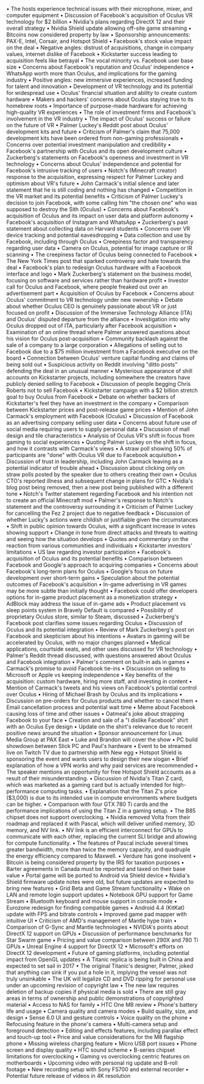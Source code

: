• The hosts experience technical issues with their microphone, mixer, and computer equipment
• Discussion of Facebook's acquisition of Oculus VR technology for $2 billion
• Nvidia's plans regarding DirectX 12 and their overall strategy
• Nvidia Shield update allowing off-site game streaming
• Bitcoins now considered property by law
• Sponsorship announcements: PAX-E, Intel, Corsair, and Hotspot Shield
• Facebook's stock value impact on the deal
• Negative angles: distrust of acquisitions, change in company values, internet dislike of Facebook
• Kickstarter success leading to acquisition feels like betrayal
• The vocal minority vs. Facebook user base size
• Concerns about Facebook's reputation and Oculus' independence
• WhatsApp worth more than Oculus, and implications for the gaming industry
• Positive angles: new immersive experiences, increased funding for talent and innovation
• Development of VR technology and its potential for widespread use
• Oculus' financial situation and ability to create custom hardware
• Makers and hackers' concerns about Oculus staying true to its homebrew roots
• Importance of purpose-made hardware for achieving high-quality VR experiences
• The role of investment firms and Facebook's involvement in the VR industry
• The impact of Oculus' success or failure on the future of VR
• Palmer Luckey's Reddit post about Oculus' development kits and future
• Criticism of Palmer's claim that 75,000 development kits have been ordered from non-gaming professionals
• Concerns over potential investment manipulation and credibility
• Facebook's partnership with Oculus and its open development culture
• Zuckerberg's statements on Facebook's openness and investment in VR technology
• Concerns about Oculus' independence and potential for Facebook's intrusive tracking of users
• Notch's (Minecraft creator) response to the acquisition, expressing respect for Palmer Luckey and optimism about VR's future
• John Carmack's initial silence and later statement that he is still coding and nothing has changed
• Competition in the VR market and its potential benefits
• Criticism of Palmer Luckey's decision to join Facebook, with some calling him "the chosen one" who was supposed to destroy the Sith (Oculus)
• Concerns about Facebook's acquisition of Oculus and its impact on user data and platform autonomy
• Facebook's acquisition of Instagram and WhatsApp
• Zuckerberg's past statement about collecting data on Harvard students
• Concerns over VR device tracking and potential eavesdropping
• Data collection and use by Facebook, including through Oculus
• Creepiness factor and transparency regarding user data
• Camera on Oculus, potential for image capture or IR scanning
• The creepiness factor of Oculus being connected to Facebook
• The New York Times post that sparked controversy and hate towards the deal
• Facebook's plan to redesign Oculus hardware with a Facebook interface and logo
• Mark Zuckerberg's statement on the business model, focusing on software and services rather than hardware profit
• Investor call for Oculus and Facebook, where people freaked out over an advertisement part
• Acquisition of Oculus by Facebook
• Concerns about Oculus' commitment to VR technology under new ownership
• Debate about whether Oculus CEO is genuinely passionate about VR or just focused on profit
• Discussion of the Immersive Technology Alliance (ITA) and Oculus' disputed departure from the alliance
• Investigation into why Oculus dropped out of ITA, particularly after Facebook acquisition
• Examination of an online thread where Palmer answered questions about his vision for Oculus post-acquisition
• Community backlash against the sale of a company to a large corporation
• Allegations of selling out to Facebook due to a $75 million investment from a Facebook executive on the board
• Connection between Oculus' venture capital funding and claims of being sold out
• Suspicious activity on Reddit involving "ditto posts" defending the deal in an unusual manner
• Mysterious appearance of shill accounts on Kickstarter projects, including somewhere the creators have publicly denied selling to Facebook
• Discussion of people begging Chris Roberts not to sell Facebook
• Kickstarter campaign with a $2 billion stretch goal to buy Oculus from Facebook
• Debate on whether backers of Kickstarter's feel they have an investment in the company
• Comparison between Kickstarter prices and post-release game prices
• Mention of John Carmack's employment with Facebook (Oculus)
• Discussion of Facebook as an advertising company selling user data
• Concerns about future use of social media requiring users to supply personal data
• Discussion of mall design and tile characteristics
• Analysis of Oculus VR's shift in focus from gaming to social experiences
• Quoting Palmer Luckey on the shift in focus, and how it contrasts with Carmack's views
• A straw poll showing 50% of participants are "done" with Oculus VR due to Facebook acquisition
• Discussion of trust in leadership, including John Carmack leaving as a potential indicator of trouble ahead
• Discussion about clicking only on straw polls posted by the speaker due to others creating their own
• Oculus CTO's reported illness and subsequent change in plans for GTC
• Nvidia's blog post being removed, then a new post being published with a different tone
• Notch's Twitter statement regarding Facebook and his intention not to create an official Minecraft mod
• Palmer's response to Notch's statement and the controversy surrounding it
• Criticism of Palmer Luckey for cancelling the Fez 2 project due to negative feedback
• Discussion of whether Lucky's actions were childish or justifiable given the circumstances
• Shift in public opinion towards Oculus, with a significant increase in votes showing support
• Change in tone from direct attacks and threats to waiting and seeing how the situation develops
• Quotes and commentary on the reaction from various communities and individuals
• Kickstarter investors' limitations
• US law regarding investor participation
• Facebook's acquisition of Oculus and its potential benefits
• Comparison between Facebook and Google's approach to acquiring companies
• Concerns about Facebook's long-term plans for Oculus
• Google's focus on future development over short-term gains
• Speculation about the potential outcomes of Facebook's acquisition
• In-game advertising in VR games may be more subtle than initially thought
• Facebook could offer developers options for in-game product placement as a monetization strategy
• AdBlock may address the issue of in-game ads
• Product placement vs sleep points system in Bravely Default is compared
• Possibility of proprietary Oculus store, similar to Steam, discussed
• Zuckerberg's Facebook post clarifies some issues regarding Oculus
• Discussion of Oculus and its potential integration
• Review of Mark Zuckerberg's post on Facebook and skepticism about his intentions
• Avatars in gaming will be accelerated by Oculus, with no major changes planned
• Medical applications, courtside seats, and other uses discussed for VR technology
• Palmer's Reddit thread discussed, with questions answered about Oculus and Facebook integration
• Palmer's comment on built-in ads in games
• Carmack's promise to avoid Facebook tie-ins
• Discussion on selling to Microsoft or Apple vs keeping independence
• Key benefits of the acquisition: custom hardware, hiring more staff, and investing in content
• Mention of Carmack's tweets and his views on Facebook's potential control over Oculus
• Hiring of Michael Brash by Oculus and its implications
• Discussion on pre-orders for Oculus products and whether to cancel them
• Email cancellation process and potential wait time
• Meme about Facebook causing loss of time and other issues
• Oatmeal's joke about strapping Facebook to your face
• Creation and sale of a "I dislike Facebook" shirt with an Oculus Eye design
• Update on the shirt's relevance due to recent positive news around the situation
• Sponsor announcement for Linus Media Group at PAX East
• Luke and Brandon will cover the show
• PC build showdown between Slick PC and Paul's hardware
• Event to be streamed live on Twitch TV due to partnership with New egg
• Hotspot Shield is sponsoring the event and wants users to design their new slogan
• Brief explanation of how a VPN works and why paid services are recommended
• The speaker mentions an opportunity for free Hotspot Shield accounts as a result of their misunderstanding.
• Discussion of Nvidia's Titan Z card, which was marketed as a gaming card but is actually intended for high-performance computing tasks.
• Explanation that the Titan Z's price ($3,000) is due to its intended use in compute environments where budgets can be higher.
• Comparison with four GTX 780 Ti cards and the performance implications of using the Titan Z in a gaming setup.
• The B85 chipset does not support overclocking.
• Nvidia removed Volta from their roadmap and replaced it with Pascal, which will deliver unified memory, 3D memory, and NV link.
• NV link is an efficient interconnect for GPUs to communicate with each other, replacing the current SLI bridge and allowing for compute functionality.
• The features of Pascal include several times greater bandwidth, more than twice the memory capacity, and quadruple the energy efficiency compared to Maxwell.
• Verdure has gone insolvent
• Bitcoin is being considered property by the IRS for taxation purposes
• Barter agreements in Canada must be reported and taxed on their base value
• Portal game will be ported to Android via Shield device
• Nvidia's Shield firmware update notes were old, but future updates are expected to bring new features
• Grid Beta and Game Stream functionality
• Wake on LAN and remote login support updates
• Notebook GPU support for Game Stream
• Bluetooth keyboard and mouse support in console mode
• Eurozone redesign for finding compatible games
• Android 4.4 (KitKat) update with FPS and bitrate controls
• Improved game pad mapper with intuitive UI
• Criticism of AMD's management of Mantle hype train
• Comparison of G-Sync and Mantle technologies
• NVIDIA's points about DirectX 12 support on GPUs
• Discussion of performance benchmarks for Star Swarm game
• Pricing and value comparison between 290X and 780 Ti GPUs
• Unreal Engine 4 support for DirectX 12
• Microsoft's efforts on DirectX 12 development
• Future of gaming platforms, including potential impact from OpenGL updates
• A Titanic replica is being built in China and expected to set sail in 2017
• The original Titanic's designer, Palmer, joked that anything can sink if you put a hole in it, implying the vessel was not truly unsinkable
• The UK will legalize CD and DVD ripping for personal use under an upcoming revision of copyright law
• The new law requires deletion of backup copies if physical media is sold
• There are still gray areas in terms of ownership and public demonstrations of copyrighted material
• Access to NAS for family
• HTC One M8 review
• Phone's battery life and usage
• Camera quality and camera modes
• Build quality, size, and design
• Sense 6.0 UI and gesture controls
• Voice quality on the phone
• Refocusing feature in the phone's camera
• Multi-camera setup and foreground detection
• Editing and effects features, including parallax effect and touch-up tool
• Price and value considerations for the M8 flagship phone
• Missing wireless charging feature
• Micro USB port issues
• Phone screen and display quality
• HTC sound scheme
• B-series chipset limitations for overclocking
• Gaming vs overclocking centric features on motherboards
• Upcoming video with personal rig update and B-roll footage
• New recording setup with Sony FS700 and external recorder
• Potential future release of videos in 4K resolution